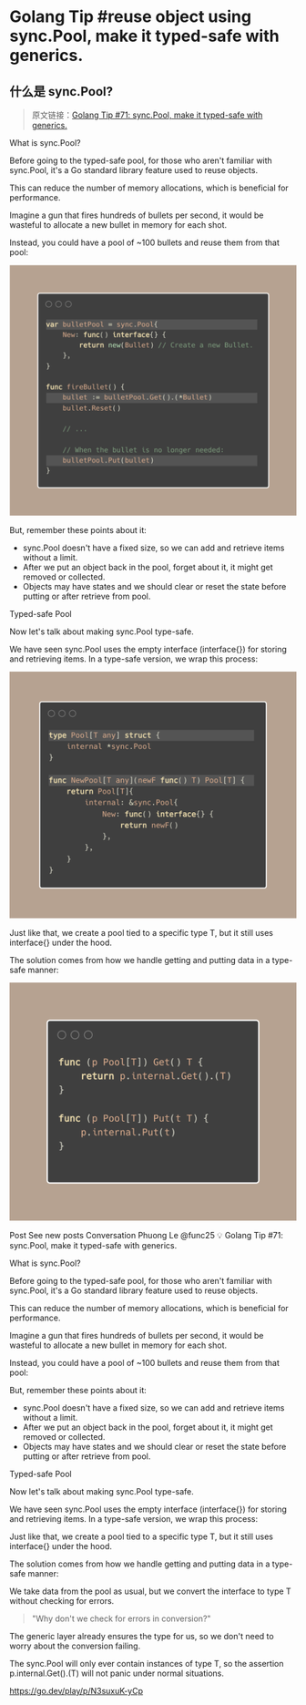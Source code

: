 # Golang Tip #reuse object using sync.Pool, make it typed-safe with generics.

## 什么是 sync.Pool?

> 原文链接：[Golang Tip #71: sync.Pool, make it typed-safe with generics.](https://twitter.com/func25/status/1777309778852859954)

What is sync.Pool?

Before going to the typed-safe pool, for those who aren't familiar with sync.Pool, it's a Go standard library feature used to reuse objects.

This can reduce the number of memory allocations, which is beneficial for performance.

Imagine a gun that fires hundreds of bullets per second, it would be wasteful to allocate a new bullet in memory for each shot.

Instead, you could have a pool of ~100 bullets and reuse them from that pool:

![tips071-img1](./images/071/tips071-img1.png)

But, remember these points about it:

- sync.Pool doesn't have a fixed size, so we can add and retrieve items without a limit.
- After we put an object back in the pool, forget about it, it might get removed or collected.
- Objects may have states and we should clear or reset the state before putting or after retrieve from pool.

Typed-safe Pool

Now let's talk about making sync.Pool type-safe.

We have seen sync.Pool uses the empty interface (interface{}) for storing and retrieving items. In a type-safe version, we wrap this process:

![tips071-img2](./images/071/tips071-img2.png)

Just like that, we create a pool tied to a specific type T, but it still uses interface{} under the hood.

The solution comes from how we handle getting and putting data in a type-safe manner:

![tips071-img3](./images/071/tips071-img3.png)

Post
See new posts
Conversation
Phuong Le
@func25
💡 Golang Tip #71: sync.Pool, make it typed-safe with generics.

What is sync.Pool?

Before going to the typed-safe pool, for those who aren't familiar with sync.Pool, it's a Go standard library feature used to reuse objects.

This can reduce the number of memory allocations, which is beneficial for performance.

Imagine a gun that fires hundreds of bullets per second, it would be wasteful to allocate a new bullet in memory for each shot.

Instead, you could have a pool of ~100 bullets and reuse them from that pool:

But, remember these points about it:

- sync.Pool doesn't have a fixed size, so we can add and retrieve items without a limit.
- After we put an object back in the pool, forget about it, it might get removed or collected.
- Objects may have states and we should clear or reset the state before putting or after retrieve from pool.

Typed-safe Pool

Now let's talk about making sync.Pool type-safe.

We have seen sync.Pool uses the empty interface (interface{}) for storing and retrieving items. In a type-safe version, we wrap this process:

Just like that, we create a pool tied to a specific type T, but it still uses interface{} under the hood.

The solution comes from how we handle getting and putting data in a type-safe manner:

We take data from the pool as usual, but we convert the interface to type T without checking for errors.

> "Why don't we check for errors in conversion?"

The generic layer already ensures the type for us, so we don't need to worry about the conversion failing.

The sync.Pool will only ever contain instances of type T, so the assertion p.internal.Get().(T) will not panic under normal situations.

https://go.dev/play/p/N3suxuK-yCp
